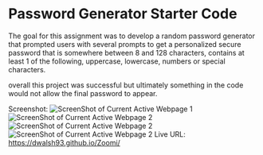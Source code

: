 # Password Generator Starter Code

The goal for this assignment was to develop a random password generator that prompted users with several prompts to get a personalized secure password that is somewhere between 8 and 128 characters, contains at least 1 of the following, uppercase, lowercase, numbers or special characters. 

overall this project was successful but ultimately something in the code would not allow the final password to appear. 

Screenshot:
![ScreenShot of Current Active Webpage 1](.develop/assets/images/screenshot-6.png "passgen")
![ScreenShot of Current Active Webpage 2](.develop/assets/images/screenshot-7.png "passgen")
![ScreenShot of Current Active Webpage 2](.develop/assets/images/screenshot-8.png "passgen")
![ScreenShot of Current Active Webpage 2](.develop/assets/images/screenshot-11.png "passgen")
Live URL: https://dwalsh93.github.io/Zoomi/

